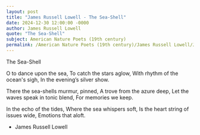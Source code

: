 ```yaml
---
layout: post
title: "James Russell Lowell - The Sea-Shell"
date: 2024-12-30 12:00:00 -0000
author: James Russell Lowell
quote: "The Sea-Shell"
subject: American Nature Poets (19th century)
permalink: /American Nature Poets (19th century)/James Russell Lowell/James Russell Lowell - The Sea-Shell
---
```


The Sea-Shell

O to dance upon the sea,
  To catch the stars aglow,
With rhythm of the ocean's sigh,
  In the evening’s silver show.

There the sea-shells murmur, pinned,
  A trove from the azure deep,
Let the waves speak in tonic blend,
  For memories we keep.

In the echo of the tides,
  Where the sea whispers soft, 
Is the heart string of issues wide,
  Emotions that aloft.

- James Russell Lowell
